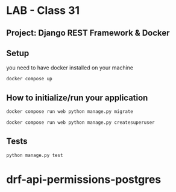 # LAB - Class 31

## Project: Django REST Framework & Docker



## Setup

you need to have docker installed on your machine

```bash
docker compose up
```

## How to initialize/run your application

```bash
docker compose run web python manage.py migrate

docker compose run web python manage.py createsuperuser
```

## Tests

```bash
python manage.py test
```
# drf-api-permissions-postgres
